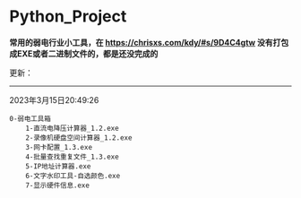 # Python_Project

 **常用的弱电行业小工具，在 https://chrisxs.com/kdy/#s/9D4C4gtw 没有打包成EXE或者二进制文件的，都是还没完成的**

更新：

---

2023年3月15日20:49:26
```
0-弱电工具箱
    1-直流电降压计算器_1.2.exe
    2-录像机硬盘空间计算器_1.2.exe
    3-网卡配置_1.3.exe
    4-批量查找重复文件_1.3.exe
    5-IP地址计算器.exe
    6-文字水印工具-自选颜色.exe
    7-显示硬件信息.exe
```